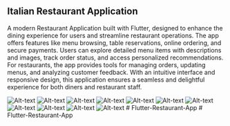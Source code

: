 ## Italian Restaurant Application

A modern Restaurant Application built with Flutter, designed to enhance the dining experience for users and streamline restaurant operations. The app offers features like menu browsing, table reservations, online ordering, and secure payments. Users can explore detailed menu items with descriptions and images, track order status, and access personalized recommendations. For restaurants, the app provides tools for managing orders, updating menus, and analyzing customer feedback. With an intuitive interface and responsive design, this application ensures a seamless and delightful experience for both diners and restaurant staff.

![Alt-text](https://github.com/LogainHamdan/Restaurant-Incomplete/blob/14f20a911a7c8d2142f314dbcb0af0d82ac58da1/Screenshot%202024-12-11%20084457.png)
![Alt-text](https://github.com/LogainHamdan/In-progress_Italian_Restaurant/blob/885a067a5facd76fc416ed227eaab166ae807899/Screenshot%202024-12-11%20084507.png)
![Alt-text](https://github.com/LogainHamdan/In-progress_Italian_Restaurant/blob/885a067a5facd76fc416ed227eaab166ae807899/Screenshot%202024-12-11%20084516.png)
![Alt-text](https://github.com/LogainHamdan/Restaurant-Incomplete/blob/14f20a911a7c8d2142f314dbcb0af0d82ac58da1/Screenshot%202024-12-11%20084526.png)
![Alt-text](https://github.com/LogainHamdan/Restaurant-Incomplete/blob/14f20a911a7c8d2142f314dbcb0af0d82ac58da1/Screenshot%202024-12-11%20084536.png)
![Alt-text](https://github.com/LogainHamdan/Restaurant-Incomplete/blob/14f20a911a7c8d2142f314dbcb0af0d82ac58da1/Screenshot%202024-12-11%20084558.png)
![Alt-text](https://github.com/LogainHamdan/Restaurant-Incomplete/blob/14f20a911a7c8d2142f314dbcb0af0d82ac58da1/Screenshot%202024-12-11%20084607.png)
![Alt-text](https://github.com/LogainHamdan/Restaurant-Incomplete/blob/14f20a911a7c8d2142f314dbcb0af0d82ac58da1/Screenshot%202024-12-11%20084638.png)
![Alt-text](https://github.com/LogainHamdan/Restaurant-Incomplete/blob/14f20a911a7c8d2142f314dbcb0af0d82ac58da1/Screenshot%202024-12-11%20084659.png)
![Alt-text](https://github.com/LogainHamdan/Restaurant-Incomplete/blob/14f20a911a7c8d2142f314dbcb0af0d82ac58da1/Screenshot%202024-12-11%20084716.png)
![Alt-text](https://github.com/LogainHamdan/Restaurant-Incomplete/blob/14f20a911a7c8d2142f314dbcb0af0d82ac58da1/Screenshot%202024-12-11%20084731.png)
#   F l u t t e r - R e s t a u r a n t - A p p  
 #   F l u t t e r - R e s t a u r a n t - A p p  
 